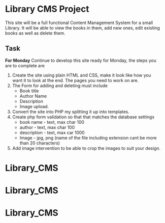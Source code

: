 # Library CMS Project

This site will be a full functional Content Management System for a small Library.
It will be able to view the books in them, add new ones, edit existing books as well as delete them.

## Task

**For Monday**
Continue to develop this site ready for Monday, the steps you are to complete are

1. Create the site using plain HTML and CSS, make it look like how you want it to look at the end. The pages you need to work on are.
2. The Form for adding and deleting must include
    - Book title
    - Author Name
    - Description
    - Image upload.
3. Convert the site into PHP my splitting it up into templates.
4. Create php form validation so that that matches the database settings
   - book name - text, max char 100
   - author - text, max char 100
   - description - text, max car 1000
   - Image - jpg, png (name of the file including extension cant be more than 20 characters)
5. Add image intervention to be able to crop the images to suit your design.
# Library_CMS
# Library_CMS
# Library_CMS
